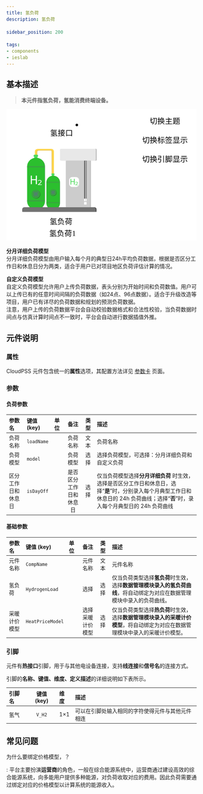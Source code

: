 ```yaml
---
title: 氢负荷
description: 氢负荷

sidebar_position: 200

tags: 
- components
- ieslab
---
```


## 基本描述

> **本元件指氢负荷，氢能消费终端设备。**

![氢负荷 =x300](./HydrogenLoad.svg)


**分月详细负荷模型**  
分月详细负荷模型由用户输入每个月的典型日24h平均负荷数据，根据是否区分工作日和休息日分为两类，适合于用户已对项目地区负荷评估计算的情况。

**自定义负荷模型**  
自定义负荷模型允许用户上传负荷数据，表头分别为开始时间和负荷数值。用户可以上传已有的任意时间间隔的负荷数据（如24点、96点数据）。适合于升级改造等项目，用户已有详尽的负荷数据和规划的预测负荷数据。  
注意，用户上传的负荷数据平台会自动校验数据格式和合法性校验，当负荷数据时间点与仿真计算时间点不一致时，平台会自动进行数据插值外推。

## 元件说明

### 属性

CloudPSS 元件包含统一的**属性**选项，其配置方法详见 [参数卡](docs/documents/software/10-xstudio/20-simstudio/40-workbench/20-function-zone/30-design-tab/30-param-panel/index.md) 页面。

### 参数

#### 负荷参数

| 参数名 | 键值 (key) | 单位 | 备注 | 类型 | 描述 |
| :--- | :--- | :--- | :--: | :--- | :--- |
| 负荷名称 | `loadName` |  | 负荷名称 | 文本 | 负荷名称 |
| 负荷模型 | `model` |  | 负荷模型 | 选择 | 选择负荷模型，可选择：分月详细负荷和自定义负荷 |
| 区分工作日和休息日 | `isDayOff` |  | 是否区分工作日和休息日 | 选择 | 仅当负荷模型选择**分月详细负荷** 时生效，选择是否区分工作日和休息日，选择“**是**”时，分别录入每个月典型工作日和休息日的 24h 负荷曲线；选择“**否**”时，录入每个月典型日的 24h 负荷曲线 |


#### 基础参数

| 参数名 | 键值 (key) | 单位 | 备注 | 类型 | 描述 |
| :--- | :--- | :--- | :--: | :--- | :--- |
| 元件名称 | `CompName` |  | 元件名称 | 文本 | 元件名称 |
| 氢负荷 | `HydrogenLoad` |  | 选择 | 选择 | 仅当负荷类型选择**氢负荷**时生效，选择**数据管理模块录入的氢负荷曲线**，将自动绑定为对应在数据管理模块中录入的负荷曲线。 |
| 采暖计价模型 | `HeatPriceModel` |  | 选择采暖计价模型 | 选择 | 仅当负荷类型选择**热负荷**时生效，选择**数据管理模块录入的采暖计价模型**，将自动绑定为对应在数据管理模块中录入的采暖计价模型。 |



### 引脚

元件有**热接口**引脚，用于与其他电设备连接，支持**线连接**和**信号名**的连接方式。

引脚的**名称、键值、维度、定义描述**的详细说明如下表所示。

| 引脚名 | 键值 (key)  | 维度 | 描述 |
| :--- | :--: | :--- | :--- |
| 氢气 | `V_H2` | 1×1 | 可以在引脚处输入相同的字符使得元件与其他元件相连 |


## 常见问题

为什么要绑定价格模型，？

:   平台主要扮演**运营商**的角色，一般在综合能源系统中，运营商通过建设高效的综合能源系统，向多能用户提供多种能源，对负荷收取对应的费用。因此负荷需要通过绑定对应的价格模型以计算系统的能源收入。